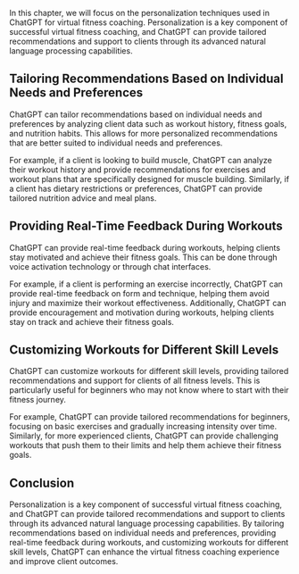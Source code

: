 
In this chapter, we will focus on the personalization techniques used in ChatGPT for virtual fitness coaching. Personalization is a key component of successful virtual fitness coaching, and ChatGPT can provide tailored recommendations and support to clients through its advanced natural language processing capabilities.

Tailoring Recommendations Based on Individual Needs and Preferences
-------------------------------------------------------------------

ChatGPT can tailor recommendations based on individual needs and preferences by analyzing client data such as workout history, fitness goals, and nutrition habits. This allows for more personalized recommendations that are better suited to individual needs and preferences.

For example, if a client is looking to build muscle, ChatGPT can analyze their workout history and provide recommendations for exercises and workout plans that are specifically designed for muscle building. Similarly, if a client has dietary restrictions or preferences, ChatGPT can provide tailored nutrition advice and meal plans.

Providing Real-Time Feedback During Workouts
--------------------------------------------

ChatGPT can provide real-time feedback during workouts, helping clients stay motivated and achieve their fitness goals. This can be done through voice activation technology or through chat interfaces.

For example, if a client is performing an exercise incorrectly, ChatGPT can provide real-time feedback on form and technique, helping them avoid injury and maximize their workout effectiveness. Additionally, ChatGPT can provide encouragement and motivation during workouts, helping clients stay on track and achieve their fitness goals.

Customizing Workouts for Different Skill Levels
-----------------------------------------------

ChatGPT can customize workouts for different skill levels, providing tailored recommendations and support for clients of all fitness levels. This is particularly useful for beginners who may not know where to start with their fitness journey.

For example, ChatGPT can provide tailored recommendations for beginners, focusing on basic exercises and gradually increasing intensity over time. Similarly, for more experienced clients, ChatGPT can provide challenging workouts that push them to their limits and help them achieve their fitness goals.

Conclusion
----------

Personalization is a key component of successful virtual fitness coaching, and ChatGPT can provide tailored recommendations and support to clients through its advanced natural language processing capabilities. By tailoring recommendations based on individual needs and preferences, providing real-time feedback during workouts, and customizing workouts for different skill levels, ChatGPT can enhance the virtual fitness coaching experience and improve client outcomes.
